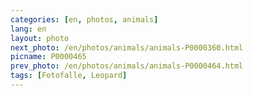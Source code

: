 ```yaml
---
categories: [en, photos, animals]
lang: en
layout: photo
next_photo: /en/photos/animals/animals-P0000360.html
picname: P0000465
prev_photo: /en/photos/animals/animals-P0000464.html
tags: [Fotofalle, Leopard]
---
```

